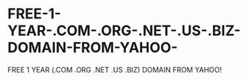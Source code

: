# FREE-1-YEAR-.COM-.ORG-.NET-.US-.BIZ-DOMAIN-FROM-YAHOO-
FREE 1 YEAR (.COM .ORG .NET .US .BIZ) DOMAIN FROM YAHOO!
